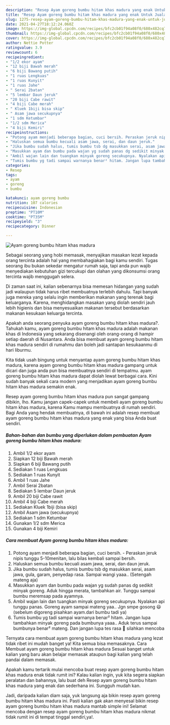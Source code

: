 ```yaml
---
description: "Resep Ayam goreng bumbu hitam khas madura yang enak Untuk Jualan"
title: "Resep Ayam goreng bumbu hitam khas madura yang enak Untuk Jualan"
slug: 1275-resep-ayam-goreng-bumbu-hitam-khas-madura-yang-enak-untuk-jualan
date: 2021-04-27T18:12:24.060Z
image: https://img-global.cpcdn.com/recipes/bfc2cb01f94a08f0/680x482cq70/ayam-goreng-bumbu-hitam-khas-madura-foto-resep-utama.jpg
thumbnail: https://img-global.cpcdn.com/recipes/bfc2cb01f94a08f0/680x482cq70/ayam-goreng-bumbu-hitam-khas-madura-foto-resep-utama.jpg
cover: https://img-global.cpcdn.com/recipes/bfc2cb01f94a08f0/680x482cq70/ayam-goreng-bumbu-hitam-khas-madura-foto-resep-utama.jpg
author: Nettie Potter
ratingvalue: 3.9
reviewcount: 6
recipeingredient:
- "1/2 ekor ayam"
- "12 biji Bawah merah"
- "6 biji Bawang putih"
- "1 ruas Lengkuas"
- "1 ruas Kunyit"
- "1 ruas Jahe"
- " Serai 2batan"
- "5 lembar Daun jeruk"
- "20 biji Cabe rawit"
- "4 biji Cabe merah"
- " Kluek 1biji bisa skip"
- " Asam jawa secukupnya"
- "1 sdm Ketumbar"
- "1/2 sdm Merica"
- "4 biji Kemiri"
recipeinstructions:
- "Potong ayam menjadi beberapa bagian, cuci bersih. Peraskan jeruk nipis tunggu 5-10menitan, lalu bilas kembali sampai bersih."
- "Haluskan semua bumbu kecuali asam jawa, serai, dan daun jeruk."
- "Jika bumbu sudah halus, tumis bumbu tsb dg masukkan serai, asam jawa, gula, garam, penyedap rasa. Sampai wangi yaaa.. (Setengah mateng aja)"
- "Masukkan ayam dan bumbu pada wajan yg sudah panas dg sedikit minyak goreng. Aduk hingga merata, tambahkan air. Tunggu sampai bumbu meremsap pada ayamnya."
- "Ambil wajan lain dan tuangkan minyak goreng secukupnya. Nyalakan api tunggu panas. Goreng ayam sampai mateng yaa.. Jgn smpe gosong 😃 (sebelum digoreng pisahkan ayam.dari bumbu tadi ya)"
- "Tumis bumbu yg tadi sampai warnanya benar² hitam. Jangan lupa tambahkan minyak goreng pada bumbunya yaaa.. Aduk terus sampai bumbunya benar² mateng. Dan jangan lupa tes rasa 🤗 silahkan mencoba"
categories:
- Resep
tags:
- ayam
- goreng
- bumbu

katakunci: ayam goreng bumbu 
nutrition: 107 calories
recipecuisine: Indonesian
preptime: "PT10M"
cooktime: "PT35M"
recipeyield: "3"
recipecategory: Dinner

---
```



![Ayam goreng bumbu hitam khas madura](https://img-global.cpcdn.com/recipes/bfc2cb01f94a08f0/680x482cq70/ayam-goreng-bumbu-hitam-khas-madura-foto-resep-utama.jpg)

Sebagai seorang yang hobi memasak, menyajikan masakan lezat kepada orang tercinta adalah hal yang membahagiakan bagi kamu sendiri. Tugas seorang ibu bukan sekedar mengatur rumah saja, tapi anda pun wajib menyediakan kebutuhan gizi tercukupi dan olahan yang dikonsumsi orang tercinta wajib menggugah selera.

Di zaman  saat ini, kalian sebenarnya bisa memesan hidangan yang sudah jadi walaupun tidak harus ribet membuatnya terlebih dahulu. Tapi banyak juga mereka yang selalu ingin memberikan makanan yang terenak bagi keluarganya. Karena, menghidangkan masakan yang diolah sendiri jauh lebih higienis dan bisa menyesuaikan makanan tersebut berdasarkan makanan kesukaan keluarga tercinta. 



Apakah anda seorang penyuka ayam goreng bumbu hitam khas madura?. Tahukah kamu, ayam goreng bumbu hitam khas madura adalah makanan khas di Indonesia yang sekarang disenangi oleh orang-orang di hampir setiap daerah di Nusantara. Anda bisa membuat ayam goreng bumbu hitam khas madura sendiri di rumahmu dan boleh jadi santapan kesukaanmu di hari liburmu.

Kita tidak usah bingung untuk menyantap ayam goreng bumbu hitam khas madura, karena ayam goreng bumbu hitam khas madura gampang untuk dicari dan juga anda pun bisa membuatnya sendiri di tempatmu. ayam goreng bumbu hitam khas madura dapat diolah lewat berbagai cara. Kini sudah banyak sekali cara modern yang menjadikan ayam goreng bumbu hitam khas madura semakin enak.

Resep ayam goreng bumbu hitam khas madura pun sangat gampang dibikin, lho. Kamu jangan capek-capek untuk membeli ayam goreng bumbu hitam khas madura, karena Kamu mampu membuatnya di rumah sendiri. Bagi Anda yang hendak membuatnya, di bawah ini adalah resep membuat ayam goreng bumbu hitam khas madura yang enak yang bisa Anda buat sendiri.

<!--inarticleads1-->

##### Bahan-bahan dan bumbu yang diperlukan dalam pembuatan Ayam goreng bumbu hitam khas madura:

1. Ambil 1/2 ekor ayam
1. Siapkan 12 biji Bawah merah
1. Siapkan 6 biji Bawang putih
1. Sediakan 1 ruas Lengkuas
1. Sediakan 1 ruas Kunyit
1. Ambil 1 ruas Jahe
1. Ambil  Serai 2batan
1. Sediakan 5 lembar Daun jeruk
1. Ambil 20 biji Cabe rawit
1. Ambil 4 biji Cabe merah
1. Sediakan  Kluek 1biji (bisa skip)
1. Ambil  Asam jawa (secukupnya)
1. Sediakan 1 sdm Ketumbar
1. Gunakan 1/2 sdm Merica
1. Gunakan 4 biji Kemiri




<!--inarticleads2-->

##### Cara membuat Ayam goreng bumbu hitam khas madura:

1. Potong ayam menjadi beberapa bagian, cuci bersih. - Peraskan jeruk nipis tunggu 5-10menitan, lalu bilas kembali sampai bersih.
1. Haluskan semua bumbu kecuali asam jawa, serai, dan daun jeruk.
1. Jika bumbu sudah halus, tumis bumbu tsb dg masukkan serai, asam jawa, gula, garam, penyedap rasa. Sampai wangi yaaa.. (Setengah mateng aja)
1. Masukkan ayam dan bumbu pada wajan yg sudah panas dg sedikit minyak goreng. Aduk hingga merata, tambahkan air. Tunggu sampai bumbu meremsap pada ayamnya.
1. Ambil wajan lain dan tuangkan minyak goreng secukupnya. Nyalakan api tunggu panas. Goreng ayam sampai mateng yaa.. Jgn smpe gosong 😃 (sebelum digoreng pisahkan ayam.dari bumbu tadi ya)
1. Tumis bumbu yg tadi sampai warnanya benar² hitam. Jangan lupa tambahkan minyak goreng pada bumbunya yaaa.. Aduk terus sampai bumbunya benar² mateng. Dan jangan lupa tes rasa 🤗 silahkan mencoba




Ternyata cara membuat ayam goreng bumbu hitam khas madura yang lezat tidak ribet ini mudah banget ya! Kita semua bisa memasaknya. Cara Membuat ayam goreng bumbu hitam khas madura Sesuai banget untuk kalian yang baru akan belajar memasak ataupun bagi kalian yang telah pandai dalam memasak.

Apakah kamu tertarik mulai mencoba buat resep ayam goreng bumbu hitam khas madura enak tidak rumit ini? Kalau kalian ingin, yuk kita segera siapkan peralatan dan bahannya, lalu buat deh Resep ayam goreng bumbu hitam khas madura yang enak dan sederhana ini. Sungguh mudah kan. 

Jadi, daripada kalian diam saja, yuk langsung aja bikin resep ayam goreng bumbu hitam khas madura ini. Pasti kalian gak akan menyesal bikin resep ayam goreng bumbu hitam khas madura mantab simple ini! Selamat mencoba dengan resep ayam goreng bumbu hitam khas madura nikmat tidak rumit ini di tempat tinggal sendiri,ya!.


